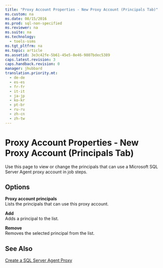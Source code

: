 ```yaml
---
title: "Proxy Account Properties - New Proxy Account (Principals Tab)"
ms.custom: na
ms.date: 08/15/2016
ms.prod: sql-non-specified
ms.reviewer: na
ms.suite: na
ms.technology: 
  - tools-ssms
ms.tgt_pltfrm: na
ms.topic: article
ms.assetid: 3e3c42fe-5b61-45e5-8e46-9807bdec5389
caps.latest.revision: 3
caps.handback.revision: 0
manager: jhubbard
translation.priority.mt: 
  - de-de
  - es-es
  - fr-fr
  - it-it
  - ja-jp
  - ko-kr
  - pt-br
  - ru-ru
  - zh-cn
  - zh-tw
---
```

# Proxy Account Properties - New Proxy Account (Principals Tab)
Use this page to view or change the principals that can use a  Microsoft   SQL Server  Agent proxy account in job steps.  
  
## Options  
**Proxy account principals**  
Lists the principals that can use this proxy account.  
  
**Add**  
Adds a principal to the list.  
  
**Remove**  
Removes the selected principal from the list.  
  
## See Also  
[Create a SQL Server Agent Proxy](../content/Create-a-SQL-Server-Agent-Proxy.md)  
  
